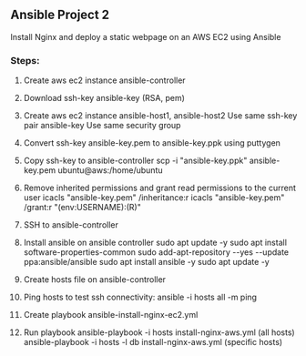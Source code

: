 ## Ansible Project 2
Install Nginx and deploy a static webpage on an AWS EC2 using Ansible

### Steps:
1. Create aws ec2 instance ansible-controller

2. Download ssh-key ansible-key (RSA, pem)

3. Create aws ec2 instance ansible-host1, ansible-host2
  Use same ssh-key pair ansible-key
  Use same security group

4. Convert ssh-key ansible-key.pem to ansible-key.ppk using puttygen

5. Copy ssh-key to ansible-controller
  scp -i "ansible-key.ppk" ansible-key.pem ubuntu@aws:/home/ubuntu

6. Remove inherited permissions and grant read permissions to the current user
	icacls "ansible-key.pem" /inheritance:r
	icacls "ansible-key.pem" /grant:r "$($env:USERNAME):(R)"

7. SSH to ansible-controller

8. Install ansible on ansible controller
	sudo apt update -y
	sudo apt install software-properties-common
	sudo add-apt-repository --yes --update ppa:ansible/ansible
	sudo apt install ansible -y
	sudo apt update -y

9. Create hosts file on ansible-controller

10. Ping hosts to test ssh connectivity: ansible -i hosts all -m ping

11. Create playbook ansible-install-nginx-ec2.yml

12. Run playbook
  ansible-playbook -i hosts install-nginx-aws.yml (all hosts)
  ansible-playbook -i hosts -l db install-nginx-aws.yml (specific hosts)
